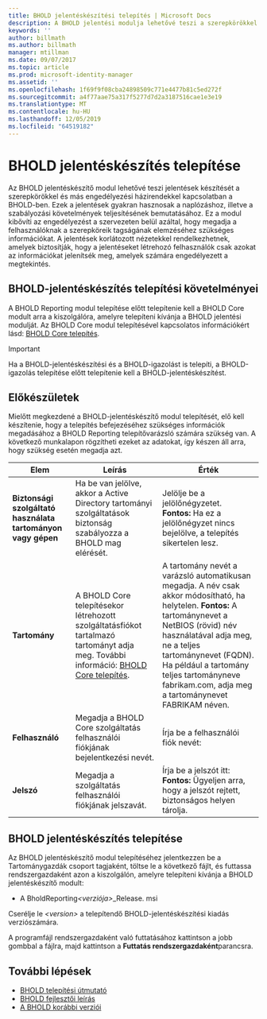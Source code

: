 ```yaml
---
title: BHOLD jelentéskészítési telepítés | Microsoft Docs
description: A BHOLD jelentési modulja lehetővé teszi a szerepkörökkel és engedélyezési házirendekkel kapcsolatos jelentések létrehozását.
keywords: ''
author: billmath
ms.author: billmath
manager: mtillman
ms.date: 09/07/2017
ms.topic: article
ms.prod: microsoft-identity-manager
ms.assetid: ''
ms.openlocfilehash: 1f69f9f08cba24898509c771e4477b81c5ed272f
ms.sourcegitcommit: a4f77aae75a317f5277d7d2a3187516cae1e3e19
ms.translationtype: MT
ms.contentlocale: hu-HU
ms.lasthandoff: 12/05/2019
ms.locfileid: "64519182"
---
```

# <a name="bhold-reporting-installation"></a>BHOLD jelentéskészítés telepítése

Az BHOLD jelentéskészítő modul lehetővé teszi jelentések készítését a szerepkörökkel és más engedélyezési házirendekkel kapcsolatban a BHOLD-ben. Ezek a jelentések gyakran hasznosak a naplózáshoz, illetve a szabályozási követelmények teljesítésének bemutatásához. Ez a modul kibővíti az engedélyezést a szervezeten belül azáltal, hogy megadja a felhasználóknak a szerepköreik tagságának elemzéséhez szükséges információkat. A jelentések korlátozott nézetekkel rendelkezhetnek, amelyek biztosítják, hogy a jelentéseket létrehozó felhasználók csak azokat az információkat jelenítsék meg, amelyek számára engedélyezett a megtekintés.

## <a name="bhold-reporting-installation-requirements"></a>BHOLD-jelentéskészítés telepítési követelményei

A BHOLD Reporting modul telepítése előtt telepítenie kell a BHOLD Core modult arra a kiszolgálóra, amelyre telepíteni kívánja a BHOLD jelentési modulját. Az BHOLD Core modul telepítésével kapcsolatos információkért lásd: [BHOLD Core telepítés](https://technet.microsoft.com/library/jj134095(v=ws.10).aspx).

> [!IMPORTANT]
> Ha a BHOLD-jelentéskészítési és a BHOLD-igazolást is telepíti, a BHOLD-igazolás telepítése előtt telepítenie kell a BHOLD-jelentéskészítést.

## <a name="before-you-begin"></a>Előkészületek

Mielőtt megkezdené a BHOLD-jelentéskészítő modul telepítését, elő kell készítenie, hogy a telepítés befejezéséhez szükséges információk megadásához a BHOLD Reporting telepítővarázsló számára szükség van. A következő munkalapon rögzítheti ezeket az adatokat, így készen áll arra, hogy szükség esetén megadja azt.

| **Elem**                                    | **Leírás**                                                                                                                                                                                                           | **Érték**                                                                                                                                                                                                                                                                                                            |
|---------------------------------------------|---------------------------------------------------------------------------------------------------------------------------------------------------------------------------------------------------------------------------|----------------------------------------------------------------------------------------------------------------------------------------------------------------------------------------------------------------------------------------------------------------------------------------------------------------------|
| **Biztonsági szolgáltató használata tartományon vagy gépen** | Ha be van jelölve, akkor a Active Directory tartományi szolgáltatások biztonság szabályozza a BHOLD mag elérését.                                                                                                                | Jelölje be a jelölőnégyzetet. </br>**Fontos:** Ha ez a jelölőnégyzet nincs bejelölve, a telepítés sikertelen lesz.                                                                                                                                                                                                                   |
| **Tartomány**                                  | A BHOLD Core telepítésekor létrehozott szolgáltatásfiókot tartalmazó tartományt adja meg. További információ: [BHOLD Core telepítés](https://technet.microsoft.com/library/jj134095(v=ws.10).aspx). | A tartomány nevét a varázsló automatikusan megadja. A név csak akkor módosítható, ha helytelen. **Fontos:** A tartománynevet a NetBIOS (rövid) név használatával adja meg, ne a teljes tartománynevet (FQDN). Ha például a tartomány teljes tartományneve fabrikam.com, adja meg a tartománynevet FABRIKAM néven. |
| **Felhasználó**                                    | Megadja a BHOLD Core szolgáltatás felhasználói fiókjának bejelentkezési nevét.                                                                                                                                                          | Írja be a felhasználói fiók nevét:                                                                                                                                                                                                                                                                                    |
| **Jelszó**                                | Megadja a szolgáltatás felhasználói fiókjának jelszavát.                                                                                                                                                                       | Írja be a jelszót itt: </br>**Fontos:** Ügyeljen arra, hogy a jelszót rejtett, biztonságos helyen tárolja.                                                                                                                                                                                                                  |

## <a name="bhold-reporting-installation"></a>BHOLD jelentéskészítés telepítése

Az BHOLD jelentéskészítő modul telepítéséhez jelentkezzen be a Tartománygazdák csoport tagjaként, töltse le a következő fájlt, és futtassa rendszergazdaként azon a kiszolgálón, amelyre telepíteni kívánja a BHOLD jelentéskészítő modult:

- A BholdReporting<em>\<verziója\></em>\_Release. msi

Cserélje le *\<version\>* a telepítendő BHOLD-jelentéskészítési kiadás verziószámára.

A programfájl rendszergazdaként való futtatásához kattintson a jobb gombbal a fájlra, majd kattintson a **Futtatás rendszergazdaként**parancsra.

## <a name="next-steps"></a>További lépések

- [BHOLD telepítési útmutató](bhold-installation-guide.md)
- [BHOLD fejlesztői leírás](../reference/mim2016-bhold-developer-reference.md)
- [A BHOLD korábbi verziói](../reference/version-bhold-history.md)
